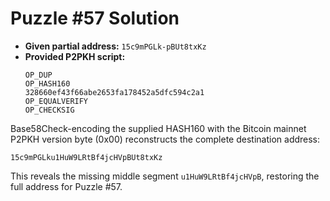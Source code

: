 # Puzzle #57 Solution

- **Given partial address:** `15c9mPGLk-pBUt8txKz`
- **Provided P2PKH script:**
  ```
  OP_DUP
  OP_HASH160
  328660ef43f66abe2653fa178452a5dfc594c2a1
  OP_EQUALVERIFY
  OP_CHECKSIG
  ```

Base58Check-encoding the supplied HASH160 with the Bitcoin mainnet P2PKH version byte (0x00) reconstructs the complete destination address:

```
15c9mPGLku1HuW9LRtBf4jcHVpBUt8txKz
```

This reveals the missing middle segment `u1HuW9LRtBf4jcHVpB`, restoring the full address for Puzzle #57.
